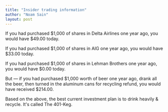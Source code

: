 ```yaml
---
title: "Insider trading information"
author: "Noam Sain"
layout: post
---
```


If you had purchased $1,000 of shares in Delta Airlines one year ago, you would have $49.00 today.

If you had purchased $1,000 of shares in AIG one year ago, you would have $33.00 today.

If you had purchased $1,000 of shares in Lehman Brothers one year ago, you would have $0.00 today.

But — if you had purchased $1,000 worth of beer one year ago, drank all the beer, then turned in the aluminum cans for recycling refund, you would have received $214.00.

Based on the above, the best current investment plan is to drink heavily &amp; recycle. It's called The 401-Keg.